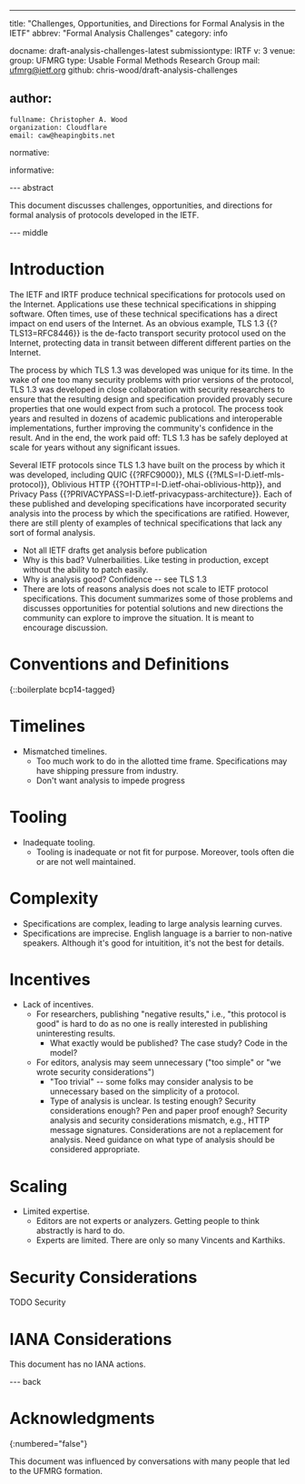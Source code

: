 ---
title: "Challenges, Opportunities, and Directions for Formal Analysis in the IETF"
abbrev: "Formal Analysis Challenges"
category: info

docname: draft-analysis-challenges-latest
submissiontype: IRTF
v: 3
venue:
  group: UFMRG
  type: Usable Formal Methods Research Group
  mail: ufmrg@ietf.org
  github: chris-wood/draft-analysis-challenges

author:
 -
    fullname: Christopher A. Wood
    organization: Cloudflare
    email: caw@heapingbits.net

normative:

informative:


--- abstract

This document discusses challenges, opportunities, and directions
for formal analysis of protocols developed in the IETF. 

--- middle

# Introduction

The IETF and IRTF produce technical specifications for protocols used on the Internet.
Applications use these technical specifications in shipping software. Often times,
use of these technical specifications has a direct impact on end users of the Internet.
As an obvious example, TLS 1.3 {{?TLS13=RFC8446}} is the de-facto transport security 
protocol used on the Internet, protecting data in transit between different different
parties on the Internet.
 
The process by which TLS 1.3 was developed was unique for its time. In the wake of
one too many security problems with prior versions of the protocol, TLS 1.3 was
developed in close collaboration with security researchers to ensure that the resulting
design and specification provided provably secure properties that one would expect
from such a protocol. The process took years and resulted in dozens of academic
publications and interoperable implementations, further improving the community's
confidence in the result. And in the end, the work paid off: TLS 1.3 has be safely
deployed at scale for years without any significant issues.

Several IETF protocols since TLS 1.3 have built on the process by which it was
developed, including QUIC {{?RFC9000}}, MLS {{?MLS=I-D.ietf-mls-protocol}},
Oblivious HTTP {{?OHTTP=I-D.ietf-ohai-oblivious-http}}, and Privacy Pass {{?PRIVACYPASS=I-D.ietf-privacypass-architecture}}.
Each of these published and developing specifications have incorporated security
analysis into the process by which the specifications are ratified. However,
there are still plenty of examples of technical specifications that lack
any sort of formal analysis.
 
- Not all IETF drafts get analysis before publication
- Why is this bad? Vulnerbailities. Like testing in production, except without the ability to patch easily.
- Why is analysis good? Confidence -- see TLS 1.3
- There are lots of reasons analysis does not scale to IETF protocol specifications. This document summarizes some of those problems and discusses opportunities for potential solutions and new directions the community can explore to improve the situation. It is meant to encourage discussion.


# Conventions and Definitions

{::boilerplate bcp14-tagged}
 
# Timelines
 
 - Mismatched timelines. 
    - Too much work to do in the allotted time frame. Specifications may have shipping pressure from industry.
    - Don't want analysis to impede progress
 
# Tooling
 
 - Inadequate tooling.
    - Tooling is inadequate or not fit for purpose. Moreover, tools often die or are not well maintained.
 
# Complexity
 
 - Specifications are complex, leading to large analysis learning curves.
- Specifications are imprecise. English language is a barrier to non-native speakers. Although it's good for intuitition, it's not the best for details. 
 
# Incentives
 
 - Lack of incentives. 
    - For researchers, publishing "negative results," i.e., "this protocol is good" is hard to do as no one is really interested in publishing uninteresting results. 
        - What exactly would be published? The case study? Code in the model?
    - For editors, analysis may seem unnecessary ("too simple" or "we wrote security considerations")
        - "Too trivial" -- some folks may consider analysis to be unnecessary based on the simplicity of a protocol.
        - Type of analysis is unclear. Is testing enough? Security considerations enough? Pen and paper proof enough? Security analysis and security considerations mismatch, e.g., HTTP message signatures. Considerations are not a replacement for analysis. Need guidance on what type of analysis should be considered appropriate.

 
# Scaling 

- Limited expertise. 
    - Editors are not experts or analyzers. Getting people to think abstractly is hard to do.
    - Experts are limited. There are only so many Vincents and Karthiks.


# Security Considerations

TODO Security


# IANA Considerations

This document has no IANA actions.


--- back

# Acknowledgments
{:numbered="false"}

This document was influenced by conversations with many people that led to the UFMRG formation.
